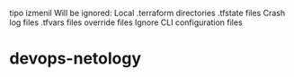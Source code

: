 tipo izmenil Will be ignored:
Local .terraform directories
.tfstate files
Crash log files
.tfvars files
override files
Ignore CLI configuration files
# devops-netology
